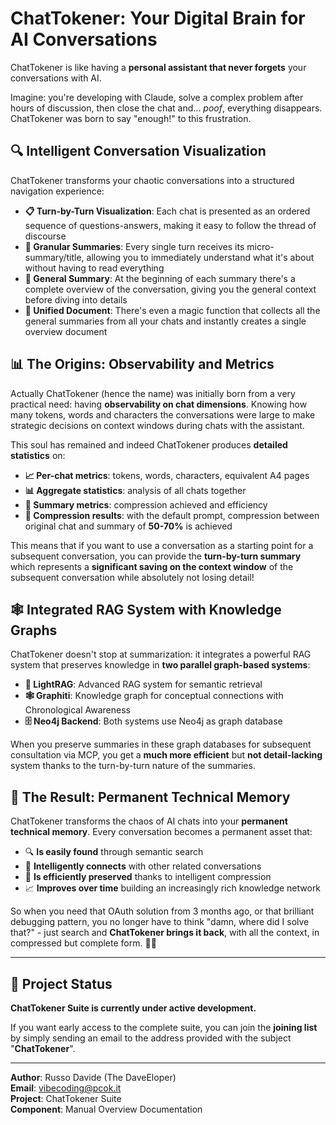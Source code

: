 # ChatTokener: Your Digital Brain for AI Conversations

ChatTokener is like having a **personal assistant that never forgets** your conversations with AI.

Imagine: you're developing with Claude, solve a complex problem after hours of discussion, then close the chat and... *poof*, everything disappears. ChatTokener was born to say "enough!" to this frustration.

## 🔍 **Intelligent Conversation Visualization**

ChatTokener transforms your chaotic conversations into a structured navigation experience:

- **📋 Turn-by-Turn Visualization**: Each chat is presented as an ordered sequence of questions-answers, making it easy to follow the thread of discourse
- **🎯 Granular Summaries**: Every single turn receives its micro-summary/title, allowing you to immediately understand what it's about without having to read everything
- **📖 General Summary**: At the beginning of each summary there's a complete overview of the conversation, giving you the general context before diving into details
- **📑 Unified Document**: There's even a magic function that collects all the general summaries from all your chats and instantly creates a single overview document

## 📊 **The Origins: Observability and Metrics**

Actually ChatTokener (hence the name) was initially born from a very practical need: having **observability on chat dimensions**. Knowing how many tokens, words and characters the conversations were large to make strategic decisions on context windows during chats with the assistant.

This soul has remained and indeed ChatTokener produces **detailed statistics** on:
- **📈 Per-chat metrics**: tokens, words, characters, equivalent A4 pages
- **📊 Aggregate statistics**: analysis of all chats together
- **🎯 Summary metrics**: compression achieved and efficiency
- **💎 Compression results**: with the default prompt, compression between original chat and summary of **50-70%** is achieved

This means that if you want to use a conversation as a starting point for a subsequent conversation, you can provide the **turn-by-turn summary** which represents a **significant saving on the context window** of the subsequent conversation while absolutely not losing detail!

## 🕸️ **Integrated RAG System with Knowledge Graphs**

ChatTokener doesn't stop at summarization: it integrates a powerful RAG system that preserves knowledge in **two parallel graph-based systems**:

- **🔗 LightRAG**: Advanced RAG system for semantic retrieval
- **🕸️ Graphiti**: Knowledge graph for conceptual connections with Chronological Awareness
- **🗄️ Neo4j Backend**: Both systems use Neo4j as graph database

When you preserve summaries in these graph databases for subsequent consultation via MCP, you get a **much more efficient** but **not detail-lacking** system thanks to the turn-by-turn nature of the summaries.

## 🧠 **The Result: Permanent Technical Memory**

ChatTokener transforms the chaos of AI chats into your **permanent technical memory**. Every conversation becomes a permanent asset that:

- 🔍 **Is easily found** through semantic search
- 🔗 **Intelligently connects** with other related conversations  
- 💾 **Is efficiently preserved** thanks to intelligent compression
- 📈 **Improves over time** building an increasingly rich knowledge network

So when you need that OAuth solution from 3 months ago, or that brilliant debugging pattern, you no longer have to think "damn, where did I solve that?" - just search and **ChatTokener brings it back**, with all the context, in compressed but complete form. 🧠✨

---

## 🚧 **Project Status**

**ChatTokener Suite is currently under active development.**

If you want early access to the complete suite, you can join the **joining list** by simply sending an email to the address provided with the subject "**ChatTokener**".

---

**Author**: Russo Davide (The DaveEloper)  
**Email**: vibecoding@pcok.it  
**Project**: ChatTokener Suite  
**Component**: Manual Overview Documentation